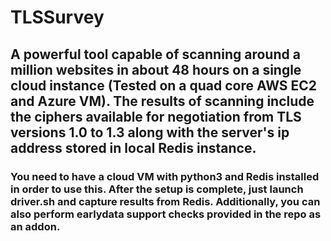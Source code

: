 # TLSSurvey
## A powerful tool capable of scanning around a million websites in about 48 hours on a single cloud instance (Tested on a quad core AWS EC2 and Azure VM). The results of scanning include the ciphers available for negotiation from TLS versions 1.0 to 1.3 along with the server's ip address stored in local Redis instance.
### You need to have a cloud VM with python3 and Redis installed in order to use this. After the setup is complete, just launch driver.sh and capture results from Redis. Additionally, you can also perform earlydata support checks provided in the repo as an addon.
